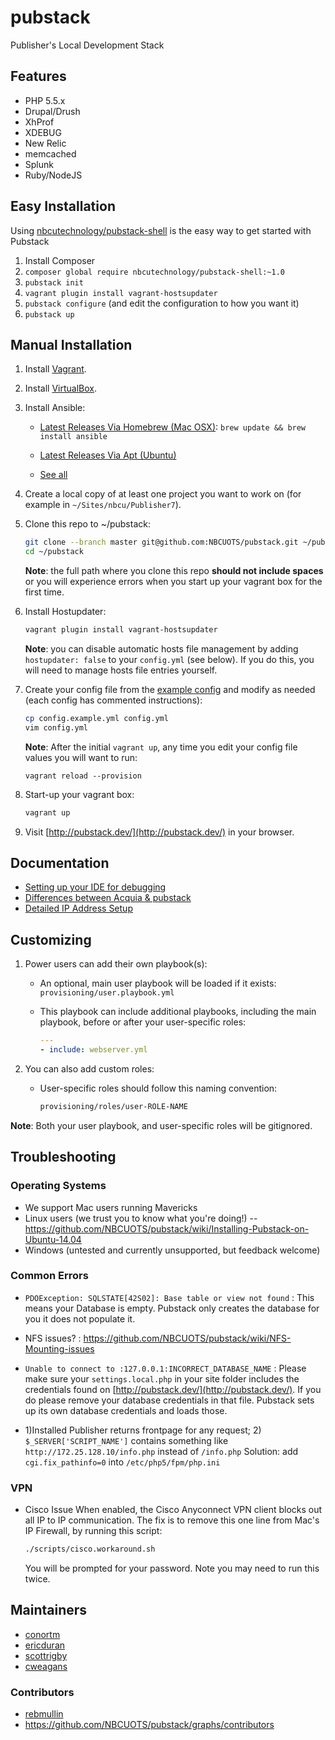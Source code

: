 pubstack
========

Publisher's Local Development Stack

## Features
 - PHP 5.5.x
  - Drupal/Drush
  - XhProf
  - XDEBUG
  - New Relic
 - memcached
 - Splunk
 - Ruby/NodeJS

## Easy Installation

Using [nbcutechnology/pubstack-shell](https://github.com/NBCUTechnology/pubstack-shell) is the easy way to get started with Pubstack

1. Install Composer
2. `composer global require nbcutechnology/pubstack-shell:~1.0`
3. `pubstack init`
4. `vagrant plugin install vagrant-hostsupdater`
5. `pubstack configure` (and edit the configuration to how you want it)
6. `pubstack up`


## Manual Installation

1. Install [Vagrant](http://www.vagrantup.com/).

1. Install [VirtualBox](https://www.virtualbox.org/).

1. Install Ansible:
    - [Latest Releases Via Homebrew (Mac OSX)](http://docs.ansible.com/intro_installation.html#latest-releases-via-homebrew-mac-osx):
      `brew update && brew install ansible`

    - [Latest Releases Via Apt (Ubuntu)](http://docs.ansible.com/intro_installation.html#latest-releases-via-apt-ubuntu)
    - [See all](http://docs.ansible.com/intro_installation.html#installing-the-control-machine)

1. Create a local copy of at least one project you want to work on (for example in `~/Sites/nbcu/Publisher7`).

1. Clone this repo to ~/pubstack:
    ```bash
    git clone --branch master git@github.com:NBCUOTS/pubstack.git ~/pubstack
    cd ~/pubstack
    ```
    **Note**: the full path where you clone this repo **should not include spaces** or you will experience errors when you start up your vagrant box for the first time.

1. Install Hostupdater:
    ```bash
    vagrant plugin install vagrant-hostsupdater
    ```
    **Note**: you can disable automatic hosts file management by adding `hostupdater: false` to your `config.yml` (see below). If you do this, you will need to manage hosts file entries yourself.

1. Create your config file from the [example config](./config.example.yml) and modify as needed (each config has commented instructions):
    ```bash
    cp config.example.yml config.yml
    vim config.yml
    ```
    **Note**: After the initial `vagrant up`, any time you edit your config file values you will want to run:
    ```
    vagrant reload --provision
    ```

1. Start-up your vagrant box:
    ```bash
    vagrant up
    ```

1. Visit [http://pubstack.dev/](http://pubstack.dev/) in your browser.

## Documentation

 - [Setting up your IDE for debugging](https://github.com/NBCUOTS/pubstack/wiki/Setting-up-your-IDE-for-debugging)
 - [Differences between Acquia & pubstack](https://github.com/NBCUOTS/pubstack/wiki/Detailed-difference-between-pubstack-&-Acquia)
 - [Detailed IP Address Setup](https://github.com/NBCUOTS/pubstack/wiki/IP-Address-SetUp)

## Customizing

1. Power users can add their own playbook(s):
    - An optional, main user playbook will be loaded if it exists: `provisioning/user.playbook.yml`
    - This playbook can include additional playbooks, including the main playbook, before or after your user-specific roles:

        ```yaml
        ---
        - include: webserver.yml
        ```

2. You can also add custom roles:
    - User-specific roles should follow this naming convention:

        ```bash
        provisioning/roles/user-ROLE-NAME
        ```

**Note**: Both your user playbook, and user-specific roles will be gitignored.

## Troubleshooting

### Operating Systems
- We support Mac users running Mavericks
- Linux users (we trust you to know what you're doing!)
-- https://github.com/NBCUOTS/pubstack/wiki/Installing-Pubstack-on-Ubuntu-14.04
- Windows (untested and currently unsupported, but feedback welcome)

### Common Errors
- ```PDOException: SQLSTATE[42S02]: Base table or view not found```
 : This means your Database is empty. Pubstack only creates the database for you it does not populate it.

- NFS issues?
 : https://github.com/NBCUOTS/pubstack/wiki/NFS-Mounting-issues

- ```Unable to connect to :127.0.0.1:INCORRECT_DATABASE_NAME```
 : Please make sure your ```settings.local.php``` in your site folder includes the credentials found on [http://pubstack.dev/](http://pubstack.dev/). If you do please remove your database credentials in that file. Pubstack sets up its own database credentials and loads those.

- 1)Installed Publisher returns frontpage for any request; 2) ```$_SERVER['SCRIPT_NAME']``` contains something like ```http://172.25.128.10/info.php``` instead of ```/info.php```
	Solution: add ```cgi.fix_pathinfo=0``` into ```/etc/php5/fpm/php.ini```

### VPN
- Cisco Issue
    When enabled, the Cisco Anyconnect VPN client blocks out all IP to IP communication.
    The fix is to remove this one line from Mac's IP Firewall, by running this script:
    ```sh
    ./scripts/cisco.workaround.sh
    ```
    You will be prompted for your password. Note you may need to run this twice.

## Maintainers
- [conortm](https://github.com/conortm)
- [ericduran](https://github.com/ericduran)
- [scottrigby](https://github.com/scottrigby)
- [cweagans](https://github.com/cweagans)

### Contributors
 - [rebmullin](https://github.com/rebmullin)
 - https://github.com/NBCUOTS/pubstack/graphs/contributors
